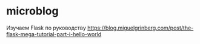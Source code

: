 # microblog
Изучаем Flask по руководству https://blog.miguelgrinberg.com/post/the-flask-mega-tutorial-part-i-hello-world
